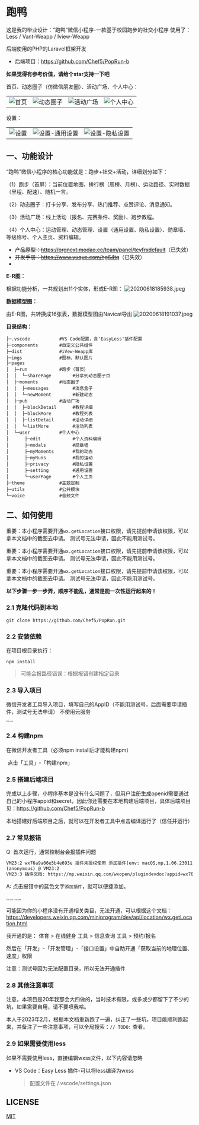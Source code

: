 # 跑鸭

这是我的毕业设计：“跑鸭”微信小程序-一款基于校园跑步的社交小程序
使用了：Less / Vant-Weapp / Iview-Weapp

后端使用的PHP的Laravel框架开发

- 后端项目：https://github.com/Chef5/PopRun-b

**如果觉得有参考价值，请给个star支持一下吧**

首页、动态圈子（仿微信朋友圈）、活动广场、个人中心：

<table>
  <tr>
    <td><img src="http://img.cdn.1zdz.cn/github/readme/poprun/1.jpg" alt="首页" /></td>
    <td><img src="http://img.cdn.1zdz.cn/github/readme/poprun/2.jpg" alt="动态圈子" /></td>
    <td><img src="http://img.cdn.1zdz.cn/github/readme/poprun/3.jpg" alt="活动广场" /></td>
    <td><img src="http://img.cdn.1zdz.cn/github/readme/poprun/4.jpg" alt="个人中心" /></td>
  </tr>
</table>

设置：

<table>
  <tr>
    <td><img src="http://img.cdn.1zdz.cn/github/readme/poprun/5.png" alt="设置" /></td>
    <td><img src="http://img.cdn.1zdz.cn/github/readme/poprun/6.png" alt="设置-通用设置" /></td>
    <td><img src="http://img.cdn.1zdz.cn/github/readme/poprun/7.png" alt="设置-隐私设置" /></td>
  </tr>
</table>

## 一、功能设计

“跑鸭”微信小程序的核心功能就是：跑步+社交+活动，详细划分如下：

（1）跑步（首屏）：当前位置地图、排行榜（周榜、月榜）、运动路径、实时数据（里程、配速）、随机一言。

（2）动态圈子：打卡分享、发布分享、热门推荐、点赞评论、消息通知。

（3）活动广场：线上活动（报名、完赛条件、奖励）、跑步教程。

（4）个人中心：运动管理、动态管理、设置（通用设置、隐私设置）、勋章墙、等级称号、个人主页、资料编辑。

- <del>产品原型：https://orgnext.modao.cc/team/panel/teyfrxdefault</del>（已失效）
- <del>开发手册：https://www.yuque.com/hg64tq</del>（已失效）
- 
**E-R图：**

根据功能分析，一共规划出11个实体，形成E-R图：
![20200618185938.jpeg](http://img.cdn.1zdz.cn/github/readme/poprun/20200618185938.jpeg)

**数据模型图：**

由E-R图，共转换成16张表，数据模型图由Navicat导出
![20200618191037.jpeg](http://img.cdn.1zdz.cn/github/readme/poprun/20200618191037.jpeg)

**目录结构：**

``` shell
├─.vscode           #VS Code配置，含'EasyLess'插件配置
├─components        #自定义公共组件
├─dist              #iVew-Weapp库
├─imgs              #图标、默认图片
├─pages
│  ├─run            #跑步（首页）
│  │  └─sharePage        #分享到动态圈子页
│  ├─moments        #动态圈子
│  │  ├─messages         #消息盒子
│  │  └─newMoment        #新建动态
│  ├─pub            #活动广场
│  │  ├─blockDetail      #教程详细
│  │  ├─blockMore        #教程列表
│  │  ├─listDetail       #活动详细
│  │  └─listMore         #活动列表
│  └─user           #个人中心
│      ├─edit            #个人资料编辑
│      ├─modals          #勋章墙
│      ├─myMoments       #我的动态
│      ├─myRuns          #我的运动
│      ├─privacy         #隐私设置
│      ├─setting         #通用设置
│      └─userPage        #个人主页
├─theme             #主题定制
├─utils             #公共模块
└─voice             #音频文件
```

## 二、如何使用

重要：本小程序需要开通`wx.getLocation`接口权限，请先提前申请该权限，可以拿本文档中的截图去申请。
测试号无法申请，因此不能用测试号。

重要：本小程序需要开通`wx.getLocation`接口权限，请先提前申请该权限，可以拿本文档中的截图去申请。
测试号无法申请，因此不能用测试号。

重要：本小程序需要开通`wx.getLocation`接口权限，请先提前申请该权限，可以拿本文档中的截图去申请。
测试号无法申请，因此不能用测试号。

**以下步骤一步一步弄，顺序不能乱，通常是能一次性运行起来的！**
### 2.1 克隆代码到本地

``` shell
git clone https://github.com/Chef5/PopRun.git
```

### 2.2 安装依赖

在项目根目录执行：

``` shell
npm install
```

> 可能会报路径错误：根据报错创建指定目录


### 2.3 导入项目

微信开发者工具导入项目，填写自己的AppID（不能用测试号，后面需要申请插件，测试号无法申请）
不使用云服务

<img src="http://img.cdn.1zdz.cn/github/readme/poprun/WX20230220-161057@2x.png" alt="导入项目" style="zoom: 25%;" />

### 2.4 构建npm

在微信开发者工具（必须npm install后才能构建npm）

​	点击「工具」-「构建npm」

### 2.5 搭建后端项目

完成以上步骤，小程序基本是没有什么问题了，但用户注册生成openid需要通过自己的小程序appid和secret，因此你还需要在本地构建后端项目，具体后端项目见：https://github.com/Chef5/PopRun-b

本地搭建好后端项目之后，就可以在开发者工具中点击编译运行了（信任并运行）

### 2.7 常见报错

Q: 首次运行，通常控制台会报插件问题

``` sh
VM23:2 wx76a9a06e5b4e693e 插件未授权使用 添加插件(env: macOS,mp,1.06.2301160; lib: 2.10.4)
(anonymous) @ VM23:2
VM23:3 插件文档: https://mp.weixin.qq.com/wxopen/plugindevdoc?appid=wx76a9a06e5b4e693e&token=&lang=zh_CN(env: macOS,mp,1.06.2301160; lib: 2.10.4)
```

A: 点击报错中的蓝色文字`添加插件`，就可以便捷添加。

<img src="http://img.cdn.1zdz.cn/github/readme/poprun/WX20230220-170429@2x.png" alt="导入项目" style="zoom: 25%;" />
<img src="http://img.cdn.1zdz.cn/github/readme/poprun/WX20230220-170230@2x.png" alt="导入项目" style="zoom: 25%;" />

可能因为你的小程序没有开通相关类目，无法开通，可以根据这个文档：https://developers.weixin.qq.com/miniprogram/dev/api/location/wx.getLocation.html

我开通的是：
体育  >  在线健身
工具  >  信息查询
工具  >  预约/报名

然后在「开发」-「开发管理」-「接口设置」中自助开通「获取当前的地理位置、速度」权限

注意：测试号因为无法配置目录，所以无法开通插件

### 2.8 其他注意事项

注意，本项目是20年我那会大四做的，当时技术有限，或多或少都留下了不少的坑，如果需要自用，请不要喷我哈。

本人于2023年2月，根据本文档重新跑了一遍，纠正了一些坑，项目能顺利跑起来，并备注了一些注意事项，可以全局搜索：`// TODO:` 查看。

### 2.9 如果需要使用less

如果不需要使用less，直接编辑wxss文件，以下内容请忽略

- VS Code：Easy Less 插件-可以将less编译为wxss
  
  > 配置文件在 /.vscode/settings.json

## LICENSE

[MIT](LICENSE)
